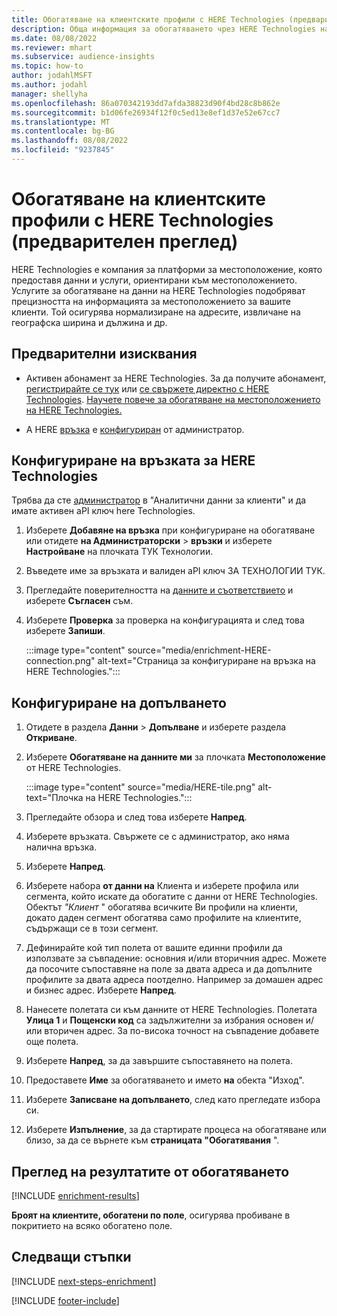 ```yaml
---
title: Обогатяване на клиентските профили с HERE Technologies (предварителен преглед)
description: Обща информация за обогатяването чрез HERE Technologies на трети страни.
ms.date: 08/08/2022
ms.reviewer: mhart
ms.subservice: audience-insights
ms.topic: how-to
author: jodahlMSFT
ms.author: jodahl
manager: shellyha
ms.openlocfilehash: 86a070342193dd7afda38823d90f4bd28c8b862e
ms.sourcegitcommit: b1d06fe26934f12f0c5ed13e8ef1d37e52e67cc7
ms.translationtype: MT
ms.contentlocale: bg-BG
ms.lasthandoff: 08/08/2022
ms.locfileid: "9237845"
---
```

# <a name="enrich-customer-profiles-with-here-technologies-preview"></a>Обогатяване на клиентските профили с HERE Technologies (предварителен преглед)

HERE Technologies е компания за платформи за местоположение, която предоставя данни и услуги, ориентирани към местоположението. Услугите за обогатяване на данни на HERE Technologies подобряват прецизността на информацията за местоположението за вашите клиенти. Той осигурява нормализиране на адресите, извличане на географска ширина и дължина и др.

## <a name="prerequisites"></a>Предварителни изисквания

- Активен абонамент за HERE Technologies. За да получите абонамент, [регистрирайте се тук](https://developer.here.com/sign-up?utm_medium=referral&utm_source=Microsoft-Dynamics-CI&create=Freemium-Basic) или [се свържете директно с HERE Technologies](https://developer.here.com/help?utm_medium=referral&utm_source=Microsoft-Dynamics-CI#how-can-we-help-you). [Научете повече за обогатяване на местоположението на HERE Technologies.](https://developer.here.com/location-enrichment?cid=Dev-MicrosoftDynamics-DB-0-Dev-&utm_source=MicrosoftDynamics&utm_medium=referral&utm_campaign=Online_Dev_ReferralMicrosoft)

- A HERE [връзка](connections.md) е [конфигуриран](#configure-the-connection-for-here-technologies) от администратор.

## <a name="configure-the-connection-for-here-technologies"></a>Конфигуриране на връзката за HERE Technologies

Трябва да сте [администратор](permissions.md#admin) в "Аналитични данни за клиенти" и да имате активен aPI ключ here Technologies.

1. Изберете **Добавяне на връзка** при конфигуриране на обогатяване или отидете **на Администраторски** > **връзки** и изберете **Настройване** на плочката ТУК Технологии.

1. Въведете име за връзката и валиден aPI ключ ЗА ТЕХНОЛОГИИ ТУК.

1. Прегледайте поверителността на [данните и съответствието](connections.md#data-privacy-and-compliance) и изберете **Съгласен** съм.

1. Изберете **Проверка** за проверка на конфигурацията и след това изберете **Запиши**.

   :::image type="content" source="media/enrichment-HERE-connection.png" alt-text="Страница за конфигуриране на връзка на HERE Technologies.":::

## <a name="configure-the-enrichment"></a>Конфигуриране на допълването

1. Отидете в раздела **Данни** > **Допълване** и изберете раздела **Откриване**.

1. Изберете **Обогатяване на данните ми** за плочката **Местоположение** от HERE Technologies.

   :::image type="content" source="media/HERE-tile.png" alt-text="Плочка на HERE Technologies.":::

1. Прегледайте обзора и след това изберете **Напред**.

1. Изберете връзката. Свържете се с администратор, ако няма налична връзка.

1. Изберете **Напред**.

1. Изберете набора **от данни на** Клиента и изберете профила или сегмента, който искате да обогатите с данни от HERE Technologies. Обектът *"Клиент* " обогатява всичките Ви профили на клиенти, докато даден сегмент обогатява само профилите на клиентите, съдържащи се в този сегмент.

1. Дефинирайте кой тип полета от вашите единни профили да използвате за съвпадение: основния и/или вторичния адрес. Можете да посочите съпоставяне на поле за двата адреса и да допълните профилите за двата адреса поотделно. Например за домашен адрес и бизнес адрес. Изберете **Напред**.

1. Нанесете полетата си към данните от HERE Technologies. Полетата **Улица 1** и **Пощенски код** са задължителни за избрания основен и/или вторичен адрес. За по-висока точност на съвпадение добавете още полета.

1. Изберете **Напред**, за да завършите съпоставянето на полета.

1. Предоставете **Име** за обогатяването и името **на** обекта "Изход".

1. Изберете **Записване на допълването**, след като прегледате избора си.

1. Изберете **Изпълнение**, за да стартирате процеса на обогатяване или близо, за да се върнете към **страницата "Обогатявания** ".

## <a name="view-enrichment-results"></a>Преглед на резултатите от обогатяването

[!INCLUDE [enrichment-results](includes/enrichment-results.md)]

**Броят на клиентите, обогатени по поле**, осигурява пробиване в покритието на всяко обогатено поле.

## <a name="next-steps"></a>Следващи стъпки

[!INCLUDE [next-steps-enrichment](includes/next-steps-enrichment.md)]

[!INCLUDE [footer-include](includes/footer-banner.md)]
